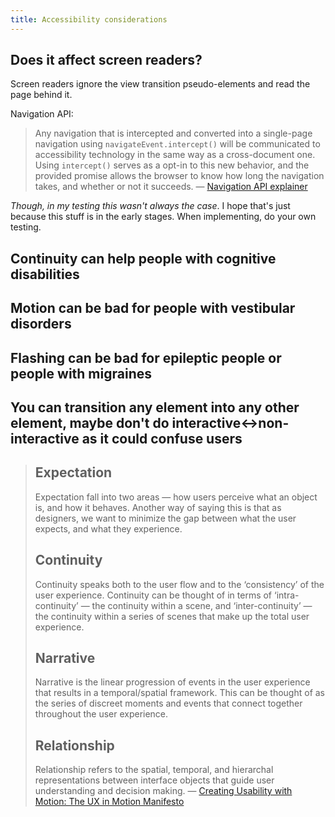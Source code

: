 ```yaml
---
title: Accessibility considerations
---
```


## Does it affect screen readers?

Screen readers ignore the view transition pseudo-elements and read the page behind it.

Navigation API:

> Any navigation that is intercepted and converted into a single-page navigation using `navigateEvent.intercept()` will be communicated to accessibility technology in the same way as a cross-document one. Using `intercept()` serves as a opt-in to this new behavior, and the provided promise allows the browser to know how long the navigation takes, and whether or not it succeeds.
> — [Navigation API explainer](https://github.com/WICG/navigation-api?tab=readme-ov-file#accessibility-technology-announcements)

_Though, in my testing this wasn't always the case_. I hope that's just because this stuff is in the early stages. When implementing, do your own testing.

## Continuity can help people with cognitive disabilities

## Motion can be bad for people with vestibular disorders

## Flashing can be bad for epileptic people or people with migraines

## You can transition any element into any other element, maybe don't do interactive<->non-interactive as it could confuse users

> ## Expectation
>
> Expectation fall into two areas — how users perceive what an object is, and how it behaves. Another way of saying this is that as designers, we want to minimize the gap between what the user expects, and what they experience.
>
> ## Continuity
>
> Continuity speaks both to the user flow and to the ‘consistency’ of the user experience. Continuity can be thought of in terms of ‘intra-continuity’ — the continuity within a scene, and ‘inter-continuity’ — the continuity within a series of scenes that make up the total user experience.
>
> ## Narrative
>
> Narrative is the linear progression of events in the user experience that results in a temporal/spatial framework. This can be thought of as the series of discreet moments and events that connect together throughout the user experience.
>
> ## Relationship
>
> Relationship refers to the spatial, temporal, and hierarchal representations between interface objects that guide user understanding and decision making.
> — [Creating Usability with Motion: The UX in Motion Manifesto](https://medium.com/ux-in-motion/creating-usability-with-motion-the-ux-in-motion-manifesto-a87a4584ddc)
